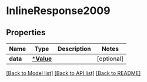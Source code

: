 # InlineResponse2009

## Properties

Name | Type | Description | Notes
------------ | ------------- | ------------- | -------------
**data** | [***Value**](Value.md) |  | [optional] 

[[Back to Model list]](../README.md#documentation-for-models) [[Back to API list]](../README.md#documentation-for-api-endpoints) [[Back to README]](../README.md)


